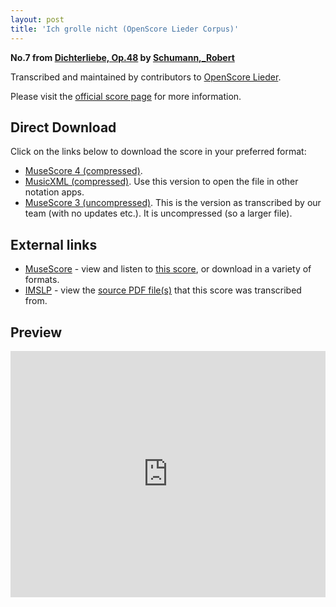 ```yaml
---
layout: post
title: 'Ich grolle nicht (OpenScore Lieder Corpus)'
---
```


__No.7 from [Dichterliebe, Op.48](https://fourscoreandmore.org/OpenScore/Schumann%2C_Robert/Dichterliebe%2C_Op.48/) by [Schumann,_Robert](https://fourscoreandmore.org/OpenScore/Schumann%2C_Robert)__

Transcribed and maintained by contributors to [OpenScore Lieder].

Please visit the [official score page] for more information.

[official score page]: https://musescore.com/openscore-lieder-corpus/scores/4978382
[OpenScore Lieder]: https://musescore.com/openscore-lieder-corpus

## Direct Download

Click on the links below to download the score in your preferred format:
- [MuseScore 4 (compressed)](https://fourscoreandmore.org/OpenScore/Schumann%2C_Robert/Dichterliebe%2C_Op.48/07_Ich_grolle_nicht.mscz).
- [MusicXML (compressed)](https://fourscoreandmore.org/OpenScore/Schumann%2C_Robert/Dichterliebe%2C_Op.48/07_Ich_grolle_nicht.mxl). Use this version to open the file in other notation apps.
- [MuseScore 3 (uncompressed)](https://raw.githubusercontent.com/OpenScore/Lieder/refs/heads/main/scores/Schumann%2C_Robert/Dichterliebe%2C_Op.48/07_Ich_grolle_nicht/lc4978382.mscx). This is the version as transcribed by our team (with no updates etc.). It is uncompressed (so a larger file).

## External links

- [MuseScore] - view and listen to [this score][MuseScore], or download in a variety of formats.
- [IMSLP] - view the [source PDF file(s)][IMSLP] that this score was transcribed from.

[MuseScore]: https://musescore.com/score/4978382
[IMSLP]: https://imslp.org/wiki/Special:ReverseLookup/51736

## Preview

<iframe width="100%" height="394" src="https://musescore.com/openscore-lieder-corpus/scores/4978382/embed" frameborder="0" allowfullscreen allow="autoplay; fullscreen"></iframe>
